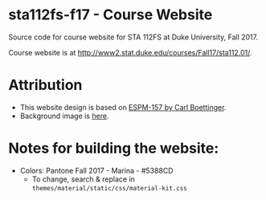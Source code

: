 # sta112fs-f17 - Course Website

Source code for course website for STA 112FS at Duke University, Fall 2017.

Course website is at http://www2.stat.duke.edu/courses/Fall17/sta112.01/.

# Attribution

- This website design is based on [ESPM-157 by Carl Boettinger](https://espm-157.carlboettiger.info/).
- Background image is [here](https://media.licdn.com/mpr/mpr/AAEAAQAAAAAAAAkrAAAAJDI5MmUxNzNiLWNmYjAtNDFiOC04YWRiLTQ2YjhiZGExNzY0Mw.jpg).

# Notes for building the website:

- Colors: Pantone Fall 2017 - Marina - #5388CD
  - To change, search & replace in `themes/material/static/css/material-kit.css`
